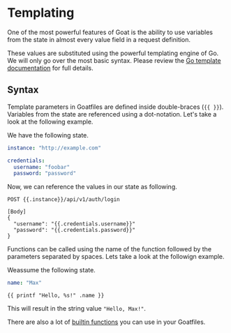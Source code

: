# Templating

One of the most powerful features of Goat is the ability to use variables from the state in almost every value field in a request definition.

These values are substituted using the powerful templating engine of Go. We will only go over the most basic syntax. Please review the [Go template documentation](https://pkg.go.dev/text/template) for full details.

## Syntax

Template parameters in Goatfiles are defined inside double-braces (`{{ }}`). Variables from the state are referenced using a dot-notation. Let's take a look at the following example.

We have the following state.
```yml
instance: "http://example.com"

credentials:
  username: "foobar"
  password: "password"
```

Now, we can reference the values in our state as following.

```
POST {{.instance}}/api/v1/auth/login

[Body]
{
  "username": "{{.credentials.username}}"
  "password": "{{.credentials.password}}"
}
```

Functions can be called using the name of the function followed by the parameters separated by spaces. Lets take a look at the followign example.

Weassume the following state.
```yaml
name: "Max"
```

```
{{ printf "Hello, %s!" .name }}
```

This will result in the string value `"Hello, Max!"`.

There are also a lot of [builtin functions](./builtins.md) you can use in your Goatfiles.
